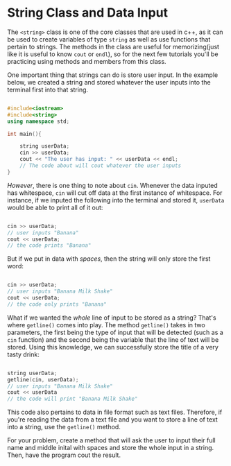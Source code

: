 # String Class and Data Input

The `<string>` class is one of the core classes that are used in c++, as it can be used to create variables of type `string` as well as use functions that pertain to strings. The methods in the class are useful for memorizing(just like it is useful to know `cout` or `endl`), so for the next few tutorials you'll be practicing using methods and members from this class.

One important thing that strings can do is store user input. In the example below, we created a string and stored whatever the user inputs into the terminal first into that string.

```cpp

#include<iostream>
#include<string>
using namespace std;

int main(){

    string userData;
    cin >> userData;
    cout << "The user has input: " << userData << endl;
    // The code about will cout whatever the user inputs
}


```

*However*, there is one thing to note about `cin`. Whenever the data inputed has whitespace, `cin` will cut off data at the first instance of whitespace. For instance, if we inputed the following into the terminal and stored it, `userData` would be able to print all of it out:

```cpp

cin >> userData;
// user inputs "Banana"
cout << userData;
// the code prints "Banana"

```

But if we put in data with *spaces*, then the string will only store the first word:

```cpp

cin >> userData;
// user inputs "Banana Milk Shake"
cout << userData;
// the code only prints "Banana"
```

What if we wanted the *whole* line of input to be stored as a string? That's where `getline()` comes into play. The method `getline()` takes in two parameters, the first being the type of input that will be detected (such as a `cin` function) and the second being the variable that the line of text will be stored.
Using this knowledge, we can successfully store the title of a very tasty drink:

```cpp

string userData;
getline(cin, userData);
// user inputs "Banana Milk Shake"
cout << userData 
// the code will print "Banana Milk Shake"

```

This code also pertains to data in file format such as text files. Therefore, if you're reading the data from a text file and you want to store a line of text into a string, use the `getline()` method.

For your problem, create a method that will ask the user to input their full name and middle inital with spaces and store the whole input in a string. Then, have the program cout the result.